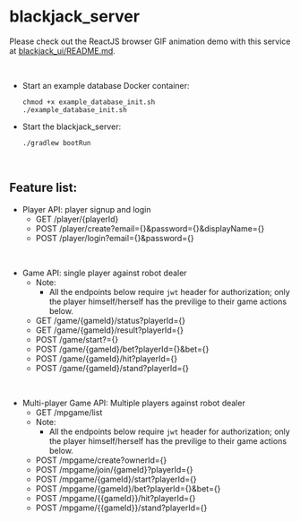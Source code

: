 # blackjack_server
Please check out the ReactJS browser GIF animation demo with this service at [blackjack_ui/README.md](https://github.com/lukeZhangMengxi/blackjack_ui#blackjack_ui).

<br/>

- Start an example database Docker container:
    ```
    chmod +x example_database_init.sh
    ./example_database_init.sh
    ```
- Start the blackjack_server:
    ```
    ./gradlew bootRun
    ```

<br/>

## Feature list:
- Player API: player signup and login
    - GET /player/{playerId}
    - POST /player/create?email={}&password={}&displayName={}
    - POST /player/login?email={}&password={}

<br/>

- Game API: single player against robot dealer
    - Note:
        - All the endpoints below require `jwt` header for authorization; only the player himself/herself has the previlige to their game actions below.
    - GET /game/{gameId}/status?playerId={}
    - GET /game/{gameId}/result?playerId={}
    - POST /game/start?={}
    - POST /game/{gameId}/bet?playerId={}&bet={}
    - POST /game/{gameId}/hit?playerId={}
    - POST /game/{gameId}/stand?playerId={}

<br/>

- Multi-player Game API: Multiple players against robot dealer
    - GET /mpgame/list
    - Note:
        - All the endpoints below require `jwt` header for authorization; only the player himself/herself has the previlige to their game actions below.
    - POST /mpgame/create?ownerId={}
    - POST /mpgame/join/{gameId}?playerId={}
    - POST /mpgame/{gameId}/start?playerId={}
    - POST /mpgame/{gameId}/bet?playerId={}&bet={}
    - POST /mpgame/{{gameId}}/hit?playerId={}
    - POST /mpgame/{{gameId}}/stand?playerId={}
